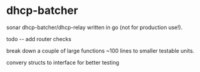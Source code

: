 # dhcp-batcher
sonar dhcp-batcher/dhcp-relay written in go (not for production use!).

todo -- add router checks

break down a couple of large functions ~100 lines to smaller testable units.

convery structs to interface for better testing


